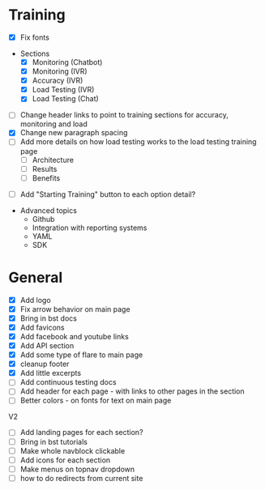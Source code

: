 # Training
- [X] Fix fonts
* Sections
  - [X] Monitoring (Chatbot)
  - [X] Monitoring (IVR)
  - [X] Accuracy (IVR)
  - [X] Load Testing (IVR)
  - [X] Load Testing (Chat)
- [ ] Change header links to point to training sections for accuracy, monitoring and load
- [X] Change new paragraph spacing
- [ ] Add more details on how load testing works to the load testing training page
  - [ ] Architecture
  - [ ] Results
  - [ ] Benefits
* [ ] Add "Starting Training" button to each option detail?
* Advanced topics
  * Github
  * Integration with reporting systems
  * YAML
  * SDK

# General
- [X] Add logo
- [X] Fix arrow behavior on main page
- [X] Bring in bst docs
- [X] Add favicons
- [X] Add facebook and youtube links
- [X] Add API section
- [X] Add some type of flare to main page
- [X] cleanup footer
- [X] Add little excerpts
- [ ] Add continuous testing docs
- [ ] Add header for each page - with links to other pages in the section
- [ ] Better colors - on fonts for text on main page

V2
- [ ] Add landing pages for each section?
- [ ] Bring in bst tutorials
- [ ] Make whole navblock clickable
- [ ] Add icons for each section
- [ ] Make menus on topnav dropdown
- [ ] how to do redirects from current site
